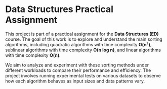 # Data Structures Practical Assignment

This project is part of a practical assignment for the **Data Structures (ED)** course. The goal of this work is to explore and understand the main sorting algorithms, including quadratic algorithms with time complexity **O(n²)**, sublinear algorithms with time complexity **O(n log n)**, and linear algorithms with time complexity **O(n)**.

We aim to analyze and experiment with these sorting methods under different workloads to compare their performance and efficiency. The project involves running experimental tests on various datasets to observe how each algorithm behaves as input sizes and data patterns vary.
